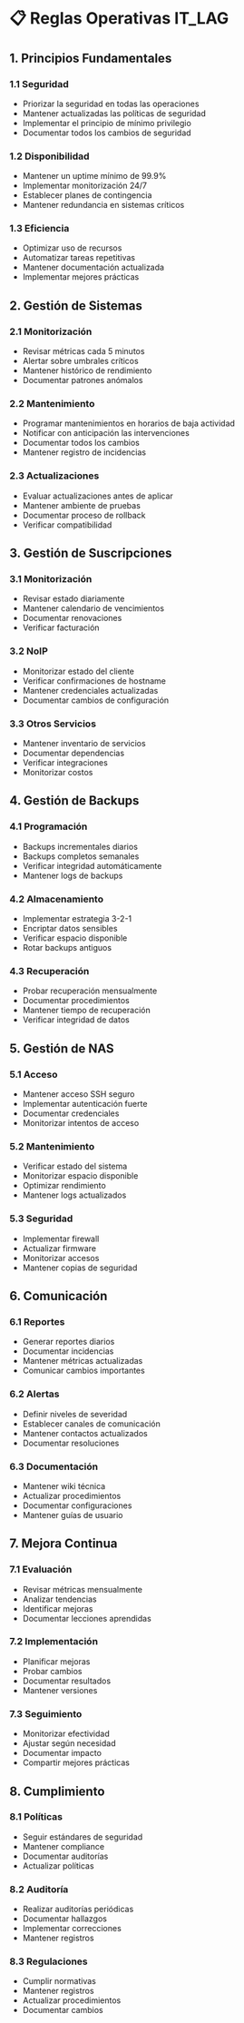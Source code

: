 # 📋 Reglas Operativas IT_LAG

## 1. Principios Fundamentales

### 1.1 Seguridad
- Priorizar la seguridad en todas las operaciones
- Mantener actualizadas las políticas de seguridad
- Implementar el principio de mínimo privilegio
- Documentar todos los cambios de seguridad

### 1.2 Disponibilidad
- Mantener un uptime mínimo de 99.9%
- Implementar monitorización 24/7
- Establecer planes de contingencia
- Mantener redundancia en sistemas críticos

### 1.3 Eficiencia
- Optimizar uso de recursos
- Automatizar tareas repetitivas
- Mantener documentación actualizada
- Implementar mejores prácticas

## 2. Gestión de Sistemas

### 2.1 Monitorización
- Revisar métricas cada 5 minutos
- Alertar sobre umbrales críticos
- Mantener histórico de rendimiento
- Documentar patrones anómalos

### 2.2 Mantenimiento
- Programar mantenimientos en horarios de baja actividad
- Notificar con anticipación las intervenciones
- Documentar todos los cambios
- Mantener registro de incidencias

### 2.3 Actualizaciones
- Evaluar actualizaciones antes de aplicar
- Mantener ambiente de pruebas
- Documentar proceso de rollback
- Verificar compatibilidad

## 3. Gestión de Suscripciones

### 3.1 Monitorización
- Revisar estado diariamente
- Mantener calendario de vencimientos
- Documentar renovaciones
- Verificar facturación

### 3.2 NoIP
- Monitorizar estado del cliente
- Verificar confirmaciones de hostname
- Mantener credenciales actualizadas
- Documentar cambios de configuración

### 3.3 Otros Servicios
- Mantener inventario de servicios
- Documentar dependencias
- Verificar integraciones
- Monitorizar costos

## 4. Gestión de Backups

### 4.1 Programación
- Backups incrementales diarios
- Backups completos semanales
- Verificar integridad automáticamente
- Mantener logs de backups

### 4.2 Almacenamiento
- Implementar estrategia 3-2-1
- Encriptar datos sensibles
- Verificar espacio disponible
- Rotar backups antiguos

### 4.3 Recuperación
- Probar recuperación mensualmente
- Documentar procedimientos
- Mantener tiempo de recuperación
- Verificar integridad de datos

## 5. Gestión de NAS

### 5.1 Acceso
- Mantener acceso SSH seguro
- Implementar autenticación fuerte
- Documentar credenciales
- Monitorizar intentos de acceso

### 5.2 Mantenimiento
- Verificar estado del sistema
- Monitorizar espacio disponible
- Optimizar rendimiento
- Mantener logs actualizados

### 5.3 Seguridad
- Implementar firewall
- Actualizar firmware
- Monitorizar accesos
- Mantener copias de seguridad

## 6. Comunicación

### 6.1 Reportes
- Generar reportes diarios
- Documentar incidencias
- Mantener métricas actualizadas
- Comunicar cambios importantes

### 6.2 Alertas
- Definir niveles de severidad
- Establecer canales de comunicación
- Mantener contactos actualizados
- Documentar resoluciones

### 6.3 Documentación
- Mantener wiki técnica
- Actualizar procedimientos
- Documentar configuraciones
- Mantener guías de usuario

## 7. Mejora Continua

### 7.1 Evaluación
- Revisar métricas mensualmente
- Analizar tendencias
- Identificar mejoras
- Documentar lecciones aprendidas

### 7.2 Implementación
- Planificar mejoras
- Probar cambios
- Documentar resultados
- Mantener versiones

### 7.3 Seguimiento
- Monitorizar efectividad
- Ajustar según necesidad
- Documentar impacto
- Compartir mejores prácticas

## 8. Cumplimiento

### 8.1 Políticas
- Seguir estándares de seguridad
- Mantener compliance
- Documentar auditorías
- Actualizar políticas

### 8.2 Auditoría
- Realizar auditorías periódicas
- Documentar hallazgos
- Implementar correcciones
- Mantener registros

### 8.3 Regulaciones
- Cumplir normativas
- Mantener registros
- Actualizar procedimientos
- Documentar cambios